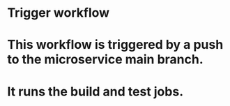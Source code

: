 # Trigger workflow
# This workflow is triggered by a push to the microservice main branch.
# It runs the build and test jobs.

